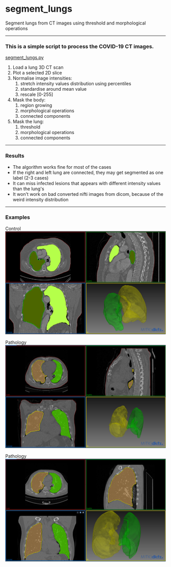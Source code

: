 # segment_lungs
Segment lungs from CT images using threshold and morphological operations

---


###  This is a simple script to process the COVID-19 CT images.

[segment_lungs.py](./misc/segment_lungs.py)

1. Load a lung 3D CT scan
2. Plot a selected 2D slice
3. Normalise image intensities: 
    1. stretch intensity values distribution using percentiles
    2. standardise around mean value
    3. rescale [0-255]
4. Mask the body: 
    1. region growing
    2. morphological operations 
    3. connected components
5. Mask the lung: 
    1. threshold
    2. morphological operations 
    3. connected components

---

### Results

- The algorithm works fine for most of the cases
- If the right and left lung are connected, they may get segmented as one label (2-3 cases)
- It can miss infected lesions that appears with different intensity values than the lung's
- It won't work on bad converted nifti images from dicom, because of the weird intensity distribution


---
### Examples

Control 
![Control](imgs/control_4-HIGH-RES-47.17.png) 

Pathology
![covid_case_002](imgs/covid_case_002.png) 

Pathology
![covid_case_005](imgs/covid_case_005.png) 
